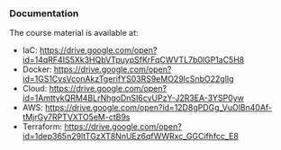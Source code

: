 ### Documentation

The course material is available at:
* IaC: https://drive.google.com/open?id=14qRF4IS5Xk3HQbVTpuypSfKrFqCWVTL7b0lGP1aC5H8
* Docker: https://drive.google.com/open?id=1GS1CvsVconAkzTgerifYS03RS9eMO29lcSnbO22glIg
* Cloud: https://drive.google.com/open?id=1AmttykQRM4BLrNhgoDnSI6cvUPzY-J2R3EA-3YSP0yw
* AWS: https://drive.google.com/open?id=12D8gPDGg_VuOlBn40Af-tMjrGy7RPTVXTO5eM-ctB9s
* Terraform: https://drive.google.com/open?id=1dep365n29ltTGzXT8NnUEz6qfWWRxc_GGCifhfcc_E8